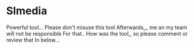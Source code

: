 # Slmedia
Powerful tool...
Please don't misuse this tool
Afterwards,,, me an my team will not be responsible 
For that.. 
How was the tool,, so please comment or review that 
In below... 
